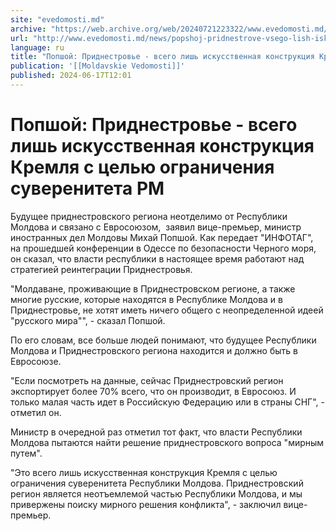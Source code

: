 ```yaml
---
site: "evedomosti.md"
archive: "https://web.archive.org/web/20240721223322/www.evedomosti.md/news/popshoj-pridnestrove-vsego-lish-iskusstvennaya-konstrukciya"
url: "http://www.evedomosti.md/news/popshoj-pridnestrove-vsego-lish-iskusstvennaya-konstrukciya"
language: ru
title: "Попшой: Приднестровье - всего лишь искусственная конструкция Кремля с целью ограничения суверенитета РМ"
publication: '[[Moldavskie Vedomosti]]'
published: 2024-06-17T12:01
---
```


# Попшой: Приднестровье - всего лишь искусственная конструкция Кремля с целью ограничения суверенитета РМ

Будущее приднестровского региона неотделимо от Республики Молдова и связано с Евросоюзом,  заявил вице-премьер, министр иностранных дел Молдовы Михай Попшой. Как передает "ИНФОТАГ", на прошедшей конференции в Одессе по безопасности Черного моря, он сказал, что власти республики в настоящее время работают над стратегией реинтеграции Приднестровья.

"Молдаване, проживающие в Приднестровском регионе, а также многие русские, которые находятся в Республике Молдова и в Приднестровье, не хотят иметь ничего общего с неопределенной идеей "русского мира"", - сказал Попшой.

По его словам, все больше людей понимают, что будущее Республики Молдова и Приднестровского региона находится и должно быть в Евросоюзе.

"Если посмотреть на данные, сейчас Приднестровский регион экспортирует более 70% всего, что он производит, в Евросоюз. И только малая часть идет в Российскую Федерацию или в страны СНГ", - отметил он.

Министр в очередной раз отметил тот факт, что власти Республики Молдова пытаются найти решение приднестровского вопроса "мирным путем".

"Это всего лишь искусственная конструкция Кремля с целью ограничения суверенитета Республики Молдова. Приднестровский регион является неотъемлемой частью Республики Молдова, и мы привержены поиску мирного решения конфликта", - заключил вице-премьер.